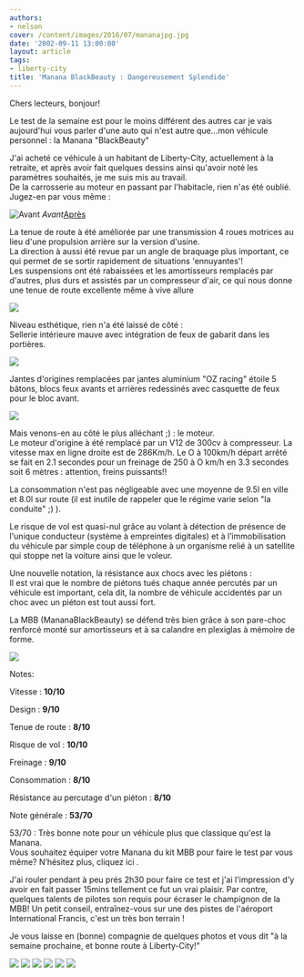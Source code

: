 ```yaml
---
authors:
- nelson
cover: /content/images/2016/07/mananajpg.jpg
date: '2002-09-11 13:00:00'
layout: article
tags:
- liberty-city
title: 'Manana BlackBeauty : Dangereusement Splendide'
---
```



Chers lecteurs, bonjour!

Le test de la semaine est pour le moins différent des autres car je vais aujourd'hui vous parler d'une auto qui n'est autre que...mon véhicule personnel : la Manana "BlackBeauty"

J'ai acheté ce véhicule à un habitant de Liberty-City, actuellement à la retraite, et après avoir fait quelques dessins ainsi qu'avoir noté les paramètres souhaités, je me suis mis au travail.  
De la carrosserie au moteur en passant par l'habitacle, rien n'as été oublié. Jugez-en par vous même :

![Avant](/content/images/2016/07/mananajpg.jpg)
_Avant_[Après](/content/images/2016/07/MananaBlackBeauty2.jpg)

La tenue de route à été améliorée par une transmission 4 roues motrices au lieu d'une propulsion arrière sur la version d'usine.  
La direction à aussi été revue par un angle de braquage plus important, ce qui permet de se sortir rapidement de situations 'ennuyantes'!  
Les suspensions ont été rabaissées et les amortisseurs remplacés par d'autres, plus durs et assistés par un compresseur d'air, ce qui nous donne une tenue de route excellente même à vive allure

![](/content/images/2016/07/MananaBlackBeauty8_t.jpg)

Niveau esthétique, rien n'a été laissé de côté :  
Sellerie intérieure mauve avec intégration de feux de gabarit dans les portières.

![](/content/images/2016/07/MananaBlackBeauty9.jpg)

Jantes d'origines remplacées par jantes aluminium "OZ racing" étoile 5 bâtons, blocs feux avants et arrières redessinés avec casquette de feux pour le bloc avant.

![](/content/images/2016/07/MananaBlackBeauty12.jpg)

Mais venons-en au côté le plus alléchant ;) : le moteur.  
Le moteur d'origine à été remplacé par un V12 de 300cv à compresseur. La vitesse max en ligne droite est de 286Km/h. Le O à 100km/h départ arrêté se fait en 2.1 secondes pour un freinage de 250 à O km/h en 3.3 secondes soit 6 mètres : attention, freins puissants!!

La consommation n'est pas négligeable avec une moyenne de 9.5l en ville et 8.0l sur route (il est inutile de rappeler que le régime varie selon "la conduite" ;) ).

Le risque de vol est quasi-nul grâce au volant à détection de présence de l'unique conducteur (système à empreintes digitales) et à l’immobilisation du véhicule par simple coup de téléphone à un organisme relié à un satellite qui stoppe net la voiture ainsi que le voleur.

Une nouvelle notation, la résistance aux chocs avec les piétons :  
Il est vrai que le nombre de piétons tués chaque année percutés par un véhicule est important, cela dit, la nombre de véhicule accidentés par un choc avec un piéton est tout aussi fort.

La MBB (MananaBlackBeauty) se défend très bien grâce à son pare-choc renforcé monté sur amortisseurs et à sa calandre en plexiglas à mémoire de forme.

![](/content/images/2016/07/MananaBlackBeauty11.jpg)

Notes:

Vitesse : **10/10**

Design : **9/10**

Tenue de route : **8/10**

Risque de vol : **10/10**

Freinage : **9/10**

Consommation : **8/10**

Résistance au percutage d'un piéton : **8/10**

Note générale : **53/70**

53/70 : Très bonne note pour un véhicule plus que classique qu'est la Manana.  
Vous souhaitez équiper votre Manana du kit MBB pour faire le test par vous même? N’hésitez plus, cliquez ici .

J'ai rouler pendant à peu prés 2h30 pour faire ce test et j'ai l'impression d'y avoir en fait passer 15mins tellement ce fut un vrai plaisir. Par contre, quelques talents de pilotes son requis pour écraser le champignon de la MBB! Un petit conseil, entraînez-vous sur une des pistes de l'aéroport International Francis, c'est un très bon terrain !

Je vous laisse en (bonne) compagnie de quelques photos et vous dit "à la semaine prochaine, et bonne route à Liberty-City!"

![](/content/images/2016/07/MananaBlackBeauty-1.jpg)
![](/content/images/2016/07/MananaBlackBeauty10.jpg)
![](/content/images/2016/07/MananaBlackBeauty3.jpg)
![](/content/images/2016/07/MananaBlackBeauty4.jpg)
![](/content/images/2016/07/MananaBlackBeauty5.jpg)
![](/content/images/2016/07/MananaBlackBeauty6.jpg)